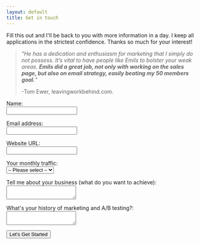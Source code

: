 ```yaml
---
layout: default
title: Get in touch
---
```


Fill this out and I'll be back to you with more information in a day. I keep all applications in the strictest confidence. Thanks so much for your interest!

> *"He has a dedication and enthusiasm for marketing that I simply do not possess. It’s vital to have people like Emils to bolster your weak areas. **Emils did a great job, not only with working on the sales page, but also on email strategy, easily beating my 50 members goal.**"*
>
> -Tom Ewer, leavingworkbehind.com.


<form action="http://formspree.io/emils.veveris@gmail.com" method="POST" class="pure-form">
<p>Name:
<br><input name="first_name" type="text" required></p>

<p>Email address:
<br><input name="email" type="email" required></p>

<p>Website URL:
<br><input name="url" type="text" required></p>

<p>Your monthly traffic:
<br><select name="visitors_per_month" required>
<option value="">&ndash; Please select &ndash;</option>
<option value="Under 5k">Under 5k</option>
<option value="5k - 50k">5k - 50k</option>
<option value="50k - 100k">50k - 100k</option>
<option value="100k +">100k +</option>
</select>
</p>

<p>Tell me about your business (what do you want to achieve):
<br><textarea name="goal" required></textarea></p>

<p>What's your history of marketing and A/B testing?:
<br><textarea name="goal" required></textarea></p>

<p><button type="submit" class="pure-button pure-button-primary">Let's Get Started</button></p>

<input name="_next" type="hidden" value="http://www.emilsw.com/thanks">
<input name="_subject" type="hidden" value="EW Application">
</form>







